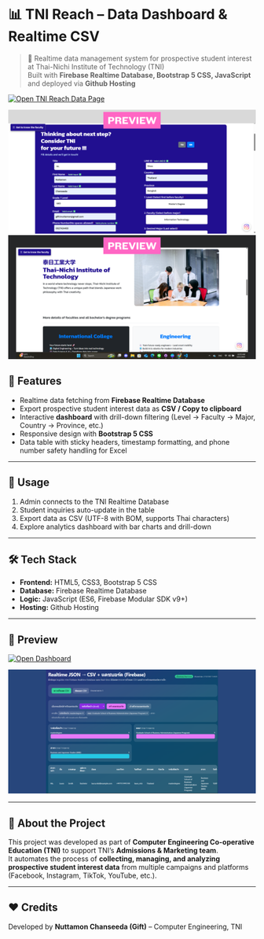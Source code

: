 # 📊 TNI Reach – Data Dashboard & Realtime CSV

> 🔎 Realtime data management system for prospective student interest at Thai-Nichi Institute of Technology (TNI)  
> Built with **Firebase Realtime Database, Bootstrap 5 CSS, JavaScript** and deployed via **Github Hosting**

[![Open TNI Reach Data Page](https://img.shields.io/badge/Open-Dashboard-blue?style=for-the-badge&logo=google-chrome)](https://giftnuttamon.github.io/TNI-Reach-Data-Page/)

<img src="./img/6.png" alt="ผลลัพธ์" width="600">
<img src="./img/5.png" alt="ผลลัพธ์" width="600">


## 🌟 Features
- Realtime data fetching from **Firebase Realtime Database**  
- Export prospective student interest data as **CSV / Copy to clipboard**  
- Interactive **dashboard** with drill-down filtering (Level → Faculty → Major, Country → Province, etc.)  
- Responsive design with **Bootstrap 5 CSS**  
- Data table with sticky headers, timestamp formatting, and phone number safety handling for Excel  

---

## 🚀 Usage
1. Admin connects to the TNI Realtime Database  
2. Student inquiries auto-update in the table  
3. Export data as CSV (UTF-8 with BOM, supports Thai characters)  
4. Explore analytics dashboard with bar charts and drill-down  

---

## 🛠 Tech Stack
- **Frontend:** HTML5, CSS3, Bootstrap 5 CSS  
- **Database:** Firebase Realtime Database  
- **Logic:** JavaScript (ES6, Firebase Modular SDK v9+)  
- **Hosting:** Github Hosting  

---

## 📸 Preview

[![Open Dashboard](https://img.shields.io/badge/Open-Dashboard-blue?style=for-the-badge&logo=google-chrome)](https://giftnuttamon.github.io/TNI-Reach-Data-Page/dashboard1.html)

<img src="./img/dsh.png" alt="ผลลัพธ์" width="600">

---

## 📌 About the Project
This project was developed as part of **Computer Engineering Co-operative Education (TNI)** to support TNI’s **Admissions & Marketing team**.  
It automates the process of **collecting, managing, and analyzing prospective student interest data** from multiple campaigns and platforms (Facebook, Instagram, TikTok, YouTube, etc.).  

---

## ❤️ Credits
Developed by **Nuttamon Chanseeda (Gift)** – Computer Engineering, TNI  
